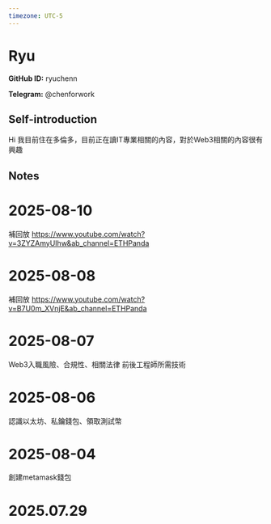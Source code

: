 ```yaml
---
timezone: UTC-5
---
```


# Ryu

**GitHub ID:** ryuchenn

**Telegram:** @chenforwork

## Self-introduction

Hi 我目前住在多倫多，目前正在讀IT專業相關的內容，對於Web3相關的內容很有興趣

## Notes

<!-- Content_START -->
# 2025-08-10

補回放
https://www.youtube.com/watch?v=3ZYZAmyUIhw&ab_channel=ETHPanda

# 2025-08-08

補回放
https://www.youtube.com/watch?v=B7U0m_XVnjE&ab_channel=ETHPanda

# 2025-08-07

Web3入職風險、合規性、相關法律
前後工程師所需技術

# 2025-08-06

認識以太坊、私鑰錢包、領取測試幣

# 2025-08-04

創建metamask錢包


# 2025.07.29


<!-- Content_END -->

